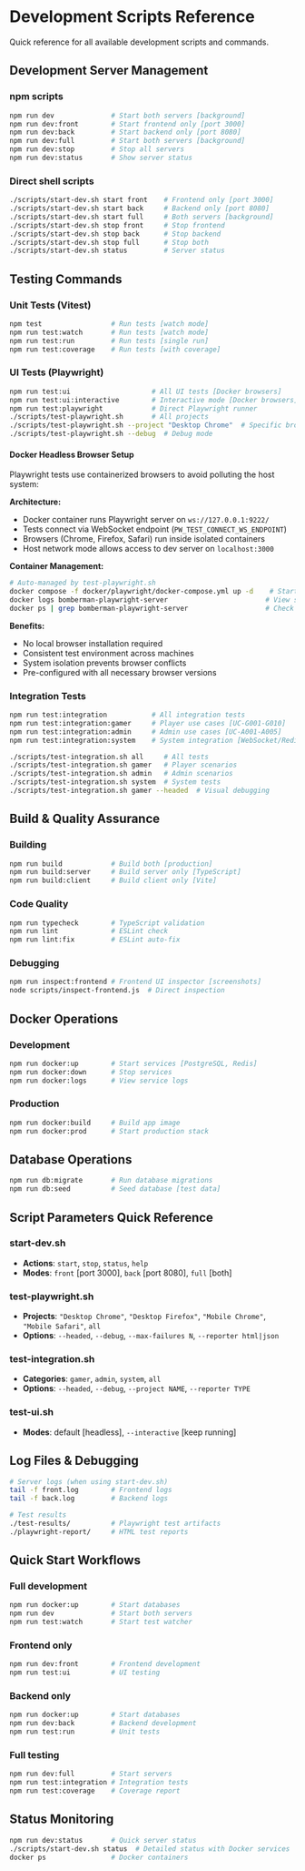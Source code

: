 # Development Scripts Reference

Quick reference for all available development scripts and commands.

## Development Server Management

### npm scripts
```bash
npm run dev              # Start both servers [background]
npm run dev:front        # Start frontend only [port 3000]
npm run dev:back         # Start backend only [port 8080]
npm run dev:full         # Start both servers [background]
npm run dev:stop         # Stop all servers
npm run dev:status       # Show server status
```

### Direct shell scripts
```bash
./scripts/start-dev.sh start front    # Frontend only [port 3000]
./scripts/start-dev.sh start back     # Backend only [port 8080] 
./scripts/start-dev.sh start full     # Both servers [background]
./scripts/start-dev.sh stop front     # Stop frontend
./scripts/start-dev.sh stop back      # Stop backend
./scripts/start-dev.sh stop full      # Stop both
./scripts/start-dev.sh status         # Server status
```

## Testing Commands

### Unit Tests (Vitest)
```bash
npm test                 # Run tests [watch mode]
npm run test:watch       # Run tests [watch mode]
npm run test:run         # Run tests [single run]
npm run test:coverage    # Run tests [with coverage]
```

### UI Tests (Playwright)
```bash
npm run test:ui                    # All UI tests [Docker browsers]
npm run test:ui:interactive        # Interactive mode [Docker browsers]
npm run test:playwright            # Direct Playwright runner
./scripts/test-playwright.sh       # All projects
./scripts/test-playwright.sh --project "Desktop Chrome"  # Specific browser
./scripts/test-playwright.sh --debug  # Debug mode
```

#### Docker Headless Browser Setup
Playwright tests use containerized browsers to avoid polluting the host system:

**Architecture:**
- Docker container runs Playwright server on `ws://127.0.0.1:9222/`
- Tests connect via WebSocket endpoint (`PW_TEST_CONNECT_WS_ENDPOINT`)
- Browsers (Chrome, Firefox, Safari) run inside isolated containers
- Host network mode allows access to dev server on `localhost:3000`

**Container Management:**
```bash
# Auto-managed by test-playwright.sh
docker compose -f docker/playwright/docker-compose.yml up -d    # Start browser server
docker logs bomberman-playwright-server                        # View server logs
docker ps | grep bomberman-playwright-server                   # Check status
```

**Benefits:**
- No local browser installation required
- Consistent test environment across machines
- System isolation prevents browser conflicts
- Pre-configured with all necessary browser versions

### Integration Tests
```bash
npm run test:integration           # All integration tests
npm run test:integration:gamer     # Player use cases [UC-G001-G010]
npm run test:integration:admin     # Admin use cases [UC-A001-A005]
npm run test:integration:system    # System integration [WebSocket/Redis]

./scripts/test-integration.sh all     # All tests
./scripts/test-integration.sh gamer   # Player scenarios
./scripts/test-integration.sh admin   # Admin scenarios
./scripts/test-integration.sh system  # System tests
./scripts/test-integration.sh gamer --headed  # Visual debugging
```

## Build & Quality Assurance

### Building
```bash
npm run build            # Build both [production]
npm run build:server     # Build server only [TypeScript]
npm run build:client     # Build client only [Vite]
```

### Code Quality
```bash
npm run typecheck        # TypeScript validation
npm run lint             # ESLint check
npm run lint:fix         # ESLint auto-fix
```

### Debugging
```bash
npm run inspect:frontend # Frontend UI inspector [screenshots]
node scripts/inspect-frontend.js  # Direct inspection
```

## Docker Operations

### Development
```bash
npm run docker:up        # Start services [PostgreSQL, Redis]
npm run docker:down      # Stop services
npm run docker:logs      # View service logs
```

### Production
```bash
npm run docker:build     # Build app image
npm run docker:prod      # Start production stack
```

## Database Operations

```bash
npm run db:migrate       # Run database migrations
npm run db:seed          # Seed database [test data]
```

## Script Parameters Quick Reference

### start-dev.sh
- **Actions**: `start`, `stop`, `status`, `help`
- **Modes**: `front` [port 3000], `back` [port 8080], `full` [both]

### test-playwright.sh
- **Projects**: `"Desktop Chrome"`, `"Desktop Firefox"`, `"Mobile Chrome"`, `"Mobile Safari"`, `all`
- **Options**: `--headed`, `--debug`, `--max-failures N`, `--reporter html|json`

### test-integration.sh
- **Categories**: `gamer`, `admin`, `system`, `all`
- **Options**: `--headed`, `--debug`, `--project NAME`, `--reporter TYPE`

### test-ui.sh
- **Modes**: default [headless], `--interactive` [keep running]

## Log Files & Debugging

```bash
# Server logs (when using start-dev.sh)
tail -f front.log        # Frontend logs
tail -f back.log         # Backend logs

# Test results
./test-results/          # Playwright test artifacts
./playwright-report/     # HTML test reports
```

## Quick Start Workflows

### Full development
```bash
npm run docker:up        # Start databases
npm run dev              # Start both servers
npm run test:watch       # Start test watcher
```

### Frontend only
```bash
npm run dev:front        # Frontend development
npm run test:ui          # UI testing
```

### Backend only  
```bash
npm run docker:up        # Start databases
npm run dev:back         # Backend development
npm run test:run         # Unit tests
```

### Full testing
```bash
npm run dev:full         # Start servers
npm run test:integration # Integration tests
npm run test:coverage    # Coverage report
```

## Status Monitoring

```bash
npm run dev:status       # Quick server status
./scripts/start-dev.sh status  # Detailed status with Docker services
docker ps                # Docker containers
```